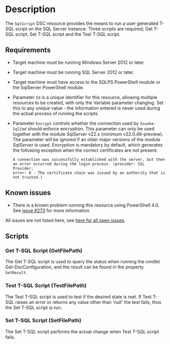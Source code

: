 # Description

The `SqlScript` DSC resource provides the means to run a user generated
T-SQL script on the SQL Server instance. Three scripts are required;
Get T-SQL script, Set T-SQL script and the Test T-SQL script.

## Requirements

* Target machine must be running Windows Server 2012 or later.
* Target machine must be running SQL Server 2012 or later.
* Target machine must have access to the SQLPS PowerShell module or the SqlServer
  PowerShell module.
* Parameter `Id` is a unique identifier for this resource, allowing multiple
  resources to be created, with only the Variable parameter changing.
  Set this to any unique value - the information entered is never used during
  the actual process of running the scripts.
* Parameter `Encrypt` controls whether the connection used by `Invoke-SqlCmd`
  should enforce encryption. This parameter can only be used together with the
  module _SqlServer_ v22.x (minimum v22.0.49-preview). The parameter will be
  ignored if an older major versions of the module _SqlServer_ is used.
  Encryption is mandatory by default, which generates the following exception
  when the correct certificates are not present:

  ```plaintext
  A connection was successfully established with the server, but then
  an error occurred during the login process. (provider: SSL Provider,
  error: 0 - The certificate chain was issued by an authority that is
  not trusted.)
  ```

## Known issues

* There is a known problem running this resource using PowerShell 4.0.
See [issue #273](https://github.com/dsccommunity/SqlServerDsc/issues/273)
for more information.

All issues are not listed here, see [here for all open issues](https://github.com/dsccommunity/SqlServerDsc/issues?q=is%3Aissue+is%3Aopen+in%3Atitle+SqlScript).

## Scripts

### Get T-SQL Script (GetFilePath)

The Get T-SQL script is used to query the status when running the cmdlet
Get-DscConfiguration, and the result can be found in the property `GetResult`.

### Test T-SQL Script (TestFilePath)

The Test T-SQL script is used to test if the desired state is met. If Test
T-SQL raises an error or returns any value other than 'null' the test fails, thus
the Set T-SQL script is run.

### Set T-SQL Script (SetFilePath)

The Set T-SQL script performs the actual change when Test T-SQL script fails.
